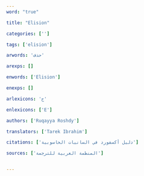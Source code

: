 ```yaml
---
word: "true"

title: "Elision"

categories: ['']

tags: ['elision']

arwords: 'حذف'

arexps: []

enwords: ['Elision']

enexps: []

arlexicons: 'ح'

enlexicons: ['E']

authors: ['Ruqayya Roshdy']

translators: ['Tarek Ibrahim']

citations: ['دليل أكسفورد في السانيات الحاسوبية']

sources: ['المنظمة العربية للترجمة']


---
```

